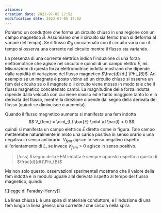 ```yaml
---
aliases: 
creation date: 2023-07-05 17:52
modification date: 2023-07-05 17:52
---
```


Poniamo un conduttore che forma un circuito chiuso in una regione con un campo magnetico $\bar{B}$. Assumiamo che il circuito sia fermo (non si deforma al variare del tempo). Se il flusso $\Phi_{B}$ concatenato con il circuito varia con il tempo si osserva una corrente nel circuito mentre il flusso sta variando.

La presenza di una corrente elettrica indica l'induzione di una forza elettromotrice che agisce nel circuito e quindi di un campo elettro $\bar{E}$, mi.
Misurazioni di questa forza elettromotrice indotta mostrano che dipende dalla rapidità di variazione del flusso magnetico $\frac{d}{dt} \Phi_{B}$.
Ad esempio se un magnete è posto vicino ad un circuito chiuso si osserva un fem del circuito se o il magnete o il circuito viene mosso in modo tale che il flusso magnetico concatenato cambi.
La magnitudine della forza indotta dipende dalla velocità con cui viene mosso ed è tanto maggiore tanto lo è la derivata del flusso, mentre la direzione dipende dal segno della derivata del flusso (quindi se diminuisce o aumenta).

Quando il flusso magnetico aumenta si manifesta una fem indotta
$$ V_{fem} = \oint_{L} \bar{E} \cdot \d \bar{l} < 0 $$
quindi si manifesta un campo elettrico $\bar{E}$ diretto come in figura. Tale campo metterebbe naturalmente in moto una carica positiva in senso orario o una negativa in senso antiorario. $V_{fem}$ agisce in senso negativo rispetto all'orientamento di $L$, se invece $V_{fem} > 0$ agisce in senso positivo.

>[!oss]
>Il segno della FEM indotta è sempre opposto rispetto a quello di $\frac{d}{dt}\Phi_{B}$

Ma non solo questo, osservazioni sperimentali mostrano che il valore della fem indotta è in modulo uguale alal derivata rispetto al tempo del flusso magnetico, quindi:

![[legge di Faraday-Henry]] 

La linea chiusa $L$ è una spira di materiale conduttore, e l'induzione di una fem lungo la linea genera una corrente $I$ che circola nella spira